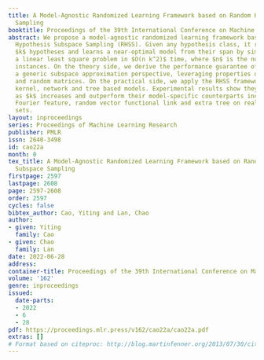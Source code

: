 ```yaml
---
title: A Model-Agnostic Randomized Learning Framework based on Random Hypothesis Subspace
  Sampling
booktitle: Proceedings of the 39th International Conference on Machine Learning
abstract: We propose a model-agnostic randomized learning framework based on Random
  Hypothesis Subspace Sampling (RHSS). Given any hypothesis class, it randomly samples
  $k$ hypotheses and learns a near-optimal model from their span by simply solving
  a linear least square problem in $O(n k^2)$ time, where $n$ is the number of training
  instances. On the theory side, we derive the performance guarantee of RHSS from
  a generic subspace approximation perspective, leveraging properties of metric entropy
  and random matrices. On the practical side, we apply the RHSS framework to learn
  kernel, network and tree based models. Experimental results show they converge efficiently
  as $k$ increases and outperform their model-specific counterparts including random
  Fourier feature, random vector functional link and extra tree on real-world data
  sets.
layout: inproceedings
series: Proceedings of Machine Learning Research
publisher: PMLR
issn: 2640-3498
id: cao22a
month: 0
tex_title: A Model-Agnostic Randomized Learning Framework based on Random Hypothesis
  Subspace Sampling
firstpage: 2597
lastpage: 2608
page: 2597-2608
order: 2597
cycles: false
bibtex_author: Cao, Yiting and Lan, Chao
author:
- given: Yiting
  family: Cao
- given: Chao
  family: Lan
date: 2022-06-28
address:
container-title: Proceedings of the 39th International Conference on Machine Learning
volume: '162'
genre: inproceedings
issued:
  date-parts:
  - 2022
  - 6
  - 28
pdf: https://proceedings.mlr.press/v162/cao22a/cao22a.pdf
extras: []
# Format based on citeproc: http://blog.martinfenner.org/2013/07/30/citeproc-yaml-for-bibliographies/
---
```

